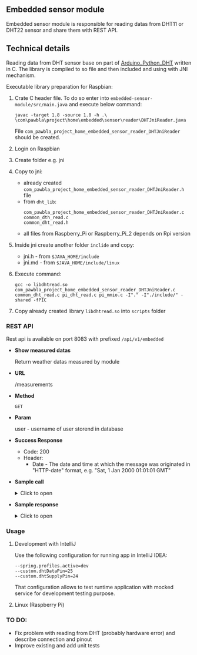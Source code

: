 ## Embedded sensor module

Embedded sensor module is responsible for reading datas from DHT11 or DHT22 sensor and share them with REST API.

## Technical details

Reading data from DHT sensor base on part of [Arduino_Python_DHT](https://github.com/adafruit/Adafruit_Python_DHT) written in C. 
The library is compiled to so file and then included and using with JNI mechanism.

Executable library preparation for Raspbian:
1. Crate C header file. To do so enter into `embedded-sensor-module/src/main.java` and execute below command:
   
    ```shell
    javac -target 1.8 -source 1.8 -h .\ \com\pawbla\project\home\embedded\sensor\reader\DHTJniReader.java
    ```
   
    File `com_pawbla_project_home_embedded_sensor_reader_DHTJniReader` should be created.
2. Login on Raspbian
3. Create folder e.g. jni
4. Copy to jni:
    - already created `com_pawbla_project_home_embedded_sensor_reader_DHTJniReader.h` file
    - from `dht_lib`:
      ```
      com_pawbla_project_home_embedded_sensor_reader_DHTJniReader.c
      common_dth_read.c
      common_dht_read.h
      ```
    - all files from Raspberry_Pi or Raspberry_Pi_2 depends on Rpi version
5. Inside jni create another folder `inclide` and copy:
    - jni.h - from `$JAVA_HOME/include`
    - jni.md - from `$JAVA_HOME/include/linux`

6. Execute command:
   
    ```shell
    gcc -o libdhtread.so com_pawbla_project_home_embedded_sensor_reader_DHTJniReader.c common_dht_read.c pi_dht_read.c pi_mmio.c -I"." -I"./include/" -shared -fPIC
    ```

7. Copy already created library `libdhtread.so` into `scripts` folder 

### REST API

Rest api is available on port 8083 with prefixed `/api/v1/embedded`

   - **Show measured datas**
    
        Return weather datas measured by module
   * **URL**

      /measurements
   * **Method**

      `GET`
   * **Param**

      user - username of user storend in database
   * **Success Response**
        * Code: 200
        * Header:
            * Date - The date and time at which the message was originated in "HTTP-date" format, e.g. "Sat, 1 Jan 2000 01:01:01 GMT"
   * **Sample call**
    <details>
    <summary>Click to open </summary>
    ```shell
     curl --location --request GET 'http://localhost:8082/api/v1/embedded/measurements' \
     --header 'Content-Type: application/json'
    ```
    </details>

   * **Sample response**
      <details>
      <summary>Click to open </summary>

      ```json
      {
        "dateTime":"2021-10-23 01:01:01",
        "temperature":12,
        "humidity":35,
        "isError": false
      }
      ```
      </details>


### Usage

1. Development with IntelliJ

   Use the following configuration for running app in IntelliJ IDEA:
    ```
    --spring.profiles.active=dev
    --custom.dhtDataPin=25
    --custom.dhtSupplyPin=24
    ```

   That configuration allows to test runtime application with mocked service for development testing purpose.


2. Linux (Raspberry Pi)

### TO DO:
- Fix problem with reading from DHT (probably hardware error) and describe connection and pinout
- Improve existing and add unit tests
